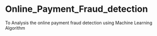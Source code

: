 # Online_Payment_Fraud_detection
To Analysis the online payment fraud detection using Machine Learning Algorithm
